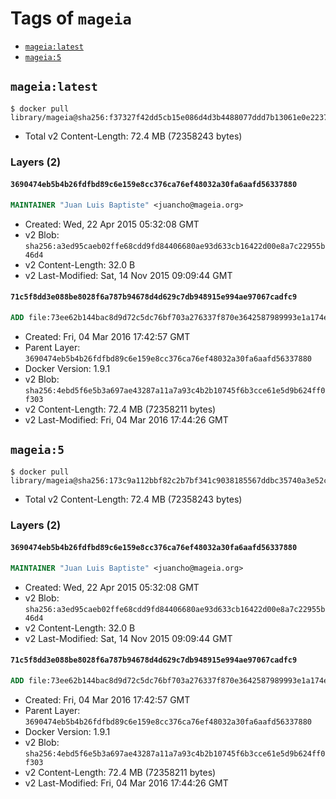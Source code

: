 <!-- THIS FILE IS GENERATED VIA '.template-helpers/generate-tag-details.pl' -->

# Tags of `mageia`

-	[`mageia:latest`](#mageialatest)
-	[`mageia:5`](#mageia5)

## `mageia:latest`

```console
$ docker pull library/mageia@sha256:f37327f42dd5cb15e086d4d3b4488077ddd7b13061e0e2237817c568ddd1c1fc
```

-	Total v2 Content-Length: 72.4 MB (72358243 bytes)

### Layers (2)

#### `3690474eb5b4b26fdfbd89c6e159e8cc376ca76ef48032a30fa6aafd56337880`

```dockerfile
MAINTAINER "Juan Luis Baptiste" <juancho@mageia.org>
```

-	Created: Wed, 22 Apr 2015 05:32:08 GMT
-	v2 Blob: `sha256:a3ed95caeb02ffe68cdd9fd84406680ae93d633cb16422d00e8a7c22955b46d4`
-	v2 Content-Length: 32.0 B
-	v2 Last-Modified: Sat, 14 Nov 2015 09:09:44 GMT

#### `71c5f8dd3e088be8028f6a787b94678d4d629c7db948915e994ae97067cadfc9`

```dockerfile
ADD file:73ee62b144bac8d9d72c5dc76bf703a276337f870e3642587989993e1a174e52 in /
```

-	Created: Fri, 04 Mar 2016 17:42:57 GMT
-	Parent Layer: `3690474eb5b4b26fdfbd89c6e159e8cc376ca76ef48032a30fa6aafd56337880`
-	Docker Version: 1.9.1
-	v2 Blob: `sha256:4ebd5f6e5b3a697ae43287a11a7a93c4b2b10745f6b3cce61e5d9b624ff0f303`
-	v2 Content-Length: 72.4 MB (72358211 bytes)
-	v2 Last-Modified: Fri, 04 Mar 2016 17:44:26 GMT

## `mageia:5`

```console
$ docker pull library/mageia@sha256:173c9a112bbf82c2b7bf341c9038185567ddbc35740a3e52cdac745068e0bed5
```

-	Total v2 Content-Length: 72.4 MB (72358243 bytes)

### Layers (2)

#### `3690474eb5b4b26fdfbd89c6e159e8cc376ca76ef48032a30fa6aafd56337880`

```dockerfile
MAINTAINER "Juan Luis Baptiste" <juancho@mageia.org>
```

-	Created: Wed, 22 Apr 2015 05:32:08 GMT
-	v2 Blob: `sha256:a3ed95caeb02ffe68cdd9fd84406680ae93d633cb16422d00e8a7c22955b46d4`
-	v2 Content-Length: 32.0 B
-	v2 Last-Modified: Sat, 14 Nov 2015 09:09:44 GMT

#### `71c5f8dd3e088be8028f6a787b94678d4d629c7db948915e994ae97067cadfc9`

```dockerfile
ADD file:73ee62b144bac8d9d72c5dc76bf703a276337f870e3642587989993e1a174e52 in /
```

-	Created: Fri, 04 Mar 2016 17:42:57 GMT
-	Parent Layer: `3690474eb5b4b26fdfbd89c6e159e8cc376ca76ef48032a30fa6aafd56337880`
-	Docker Version: 1.9.1
-	v2 Blob: `sha256:4ebd5f6e5b3a697ae43287a11a7a93c4b2b10745f6b3cce61e5d9b624ff0f303`
-	v2 Content-Length: 72.4 MB (72358211 bytes)
-	v2 Last-Modified: Fri, 04 Mar 2016 17:44:26 GMT
